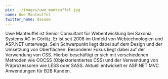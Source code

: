 ```yaml
---
pic: ../images/uwe_manteuffel.jpg
name: Uwe Manteuffel
twitter_name: dasuew
---
```


Uwe Manteuffel ist Senior Consultant für Webentwicklung bei Saxonia Systems AG in Görlitz. Er ist seit 2008 im Umfeld
von Webtechnologien und ASP.NET unterwegs. Sein Schwerpunkt liegt dabei auf dem Design und der Umsetzung von
Oberflächen. Besonderer Fokus liegt dabei auf der Verwendung von CSS. Hierbei beschäftigt er sich mit verschiedenen
Methoden wie OOCSS (Objektorientiertes CSS) und der Verwendung von Präprozessoren wie LESS oder SASS. Aktuell entwickelt
er ASP.NET MVC Anwendungen für B2B Kunden.
